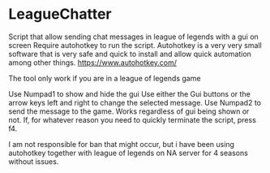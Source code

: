 # LeagueChatter
Script that allow sending chat messages in league of legends with a gui on screen
Require autohotkey to run the script. Autohotkey is a very very small software that is very safe and quick to install and allow quick automation among other things.
https://www.autohotkey.com/

The tool only work if you are in a league of legends game

Use Numpad1 to show and hide the gui
Use either the Gui buttons or the arrow keys left and right to change the selected message.
Use Numpad2 to send the message to the game. Works regardless of gui being shown or not.
If, for whatever reason you need to quickly terminate the script, press f4.

I am not responsible for ban that might occur, but i have been using autohotkey together with league of legends on NA server for 4 seasons without issues.
